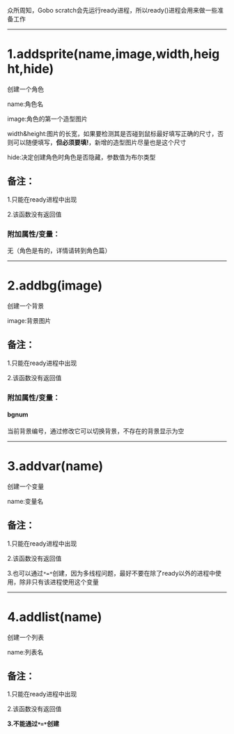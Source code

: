 众所周知，Gobo scratch会先运行ready进程，所以ready()进程会用来做一些准备工作


***


# 1.addsprite(name,image,width,height,hide)


创建一个角色


name:角色名


image:角色的第一个造型图片


width&height:图片的长宽，如果要检测其是否碰到鼠标最好填写正确的尺寸，否则可以随便填写，**但必须要填!**，新增的造型图片尽量也是这个尺寸


hide:决定创建角色时角色是否隐藏，参数值为布尔类型


## 备注：


1.只能在ready进程中出现


2.该函数没有返回值


### 附加属性/变量：


无（角色是有的，详情请转到角色篇）


***


# 2.addbg(image)


创建一个背景


image:背景图片


## 备注：


1.只能在ready进程中出现


2.该函数没有返回值


### 附加属性/变量：


#### bgnum


当前背景编号，通过修改它可以切换背景，不存在的背景显示为空


***


# 3.addvar(name)


创建一个变量


name:变量名


## 备注：


1.只能在ready进程中出现


2.该函数没有返回值


3.也可以通过`*=*`创建，因为多线程问题，最好不要在除了ready以外的进程中使用，除非只有该进程使用这个变量


***


# 4.addlist(name)


创建一个列表


name:列表名


## 备注：


1.只能在ready进程中出现


2.该函数没有返回值


**3.不能通过`*=*`创建**
